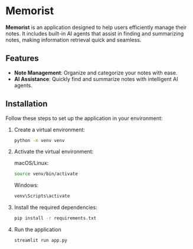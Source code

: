 # Memorist

**Memorist** is an application designed to help users efficiently manage their notes. It includes built-in AI agents that assist in finding and summarizing notes, making information retrieval quick and seamless.

## Features
- **Note Management**: Organize and categorize your notes with ease.
- **AI Assistance**: Quickly find and summarize notes with intelligent AI agents.

## Installation

Follow these steps to set up the application in your environment:

1. Create a virtual environment:
    ```bash
    python -m venv venv
    ```

2. Activate the virtual environment:

    macOS/Linux:
    ```bash
    source venv/bin/activate
    ```
    Windows:
    ```bash
    venv\Scripts\activate
    ```

3. Install the required dependencies:

    ```bash
    pip install -r requirements.txt
    ```
4. Run the application
    ```bash
    streamlit run app.py
    ```